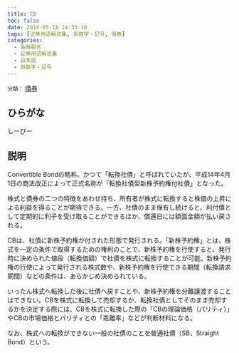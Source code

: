 ```yaml
---
title: CB
toc: false
date: 2018-05-18 14:33:18
tags: [证券用语解说集, 英数字・記号, 債券]
categories:
  - 金融服务
  - 证券用语解说集
  - 日本語
  - 英数字・記号
---
```


`分類：` [債券](/tags/債券/)

## ひらがな

しーびー

## 説明

Convertible Bondの略称。かつて「転換社債」と呼ばれていたが、平成14年4月1日の商法改正によって正式名称が「転換社債型新株予約権付社債」となった。

株式と債券の二つの特徴をあわせ持ち、所有者が株式に転換すると株価の上昇による利益を得ることが期待できる。一方、社債のまま保有し続けると、利付債として定期的に利子を受け取ることができるほか、償還日には額面金額が払い戻される。

CBは、社債に新株予約権が付された形態で発行される。「新株予約権」とは、株式を一定の条件で取得するための権利のことで、新株予約権を行使すると、発行時に決められた値段（転換価額）で社債を株式に転換することが可能。新株予約権の行使によって発行される株式数や、新株予約権を行使できる期間（転換請求期間）などの条件は、あらかじめ決められている。

いったん株式へ転換した後に社債へ戻すことや、新株予約権を分離譲渡することはできない。CBを株式に転換して売却するか、転換社債としてそのまま売却するかを決定する際には、CBを株式に転換した際の「CBの理論価格（パリティ）」やCBの市場価格とパリティとの「乖離率」などが判断材料になる。

なお、株式への転換ができない一般の社債のことを普通社債（SB、Straight Bond）という。
